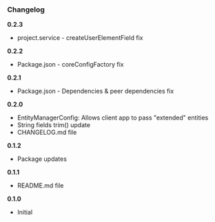 ### Changelog

**0.2.3**

* project.service - createUserElementField fix

**0.2.2**

* Package.json - coreConfigFactory fix

**0.2.1**

* Package.json - Dependencies & peer dependencies fix

**0.2.0**

* EntityManagerConfig: Allows client app to pass "extended" entities
* String fields trim() update
* CHANGELOG.md file

**0.1.2**

* Package updates

**0.1.1**

* README.md file

**0.1.0**

* Initial
